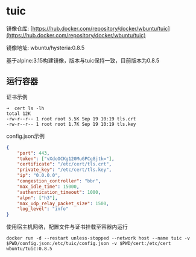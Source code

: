 # tuic

镜像仓库: [https://hub.docker.com/repository/docker/wbuntu/tuic](https://hub.docker.com/repository/docker/wbuntu/tuic)

镜像地址: wbuntu/hysteria:0.8.5

基于alpine:3.15构建镜像，版本与tuic保持一致，目前版本为0.8.5

## 运行容器

证书示例

```shell
➜  cert ls -lh
total 12K
-rw-r--r-- 1 root root 5.5K Sep 19 10:19 tls.crt
-rw-r--r-- 1 root root 1.7K Sep 19 10:19 tls.key
```

config.json示例

```json
{
    "port": 443,
    "token": ["vXdoOCKg120MuGPCg8jtk="],
    "certificate": "/etc/cert/tls.crt",
    "private_key": "/etc/cert/tls.key",
    "ip": "0.0.0.0",
    "congestion_controller": "bbr",
    "max_idle_time": 15000,
    "authentication_timeout": 1000,
    "alpn": ["h3"],
    "max_udp_relay_packet_size": 1500,
    "log_level": "info"
}
```

使用宿主机网络，配置文件与证书挂载至容器内运行

```shell
docker run -d --restart unless-stopped --network host --name tuic -v $PWD/config.json:/etc/tuic/config.json -v $PWD/cert:/etc/cert wbuntu/tuic:0.8.5
```
